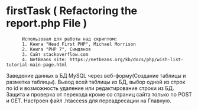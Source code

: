 # firstTask ( Refactoring the report.php File )

          Использовал для работы над скриптом:
          1. Книга "Head First PHP", Michael Morrison
          2. Книга "PHP 7", Симдянов
          3. Сайт stackoverflow.com
          4. NetBeans site: https://netbeans.org/kb/docs/php/wish-list-tutorial-main-page.html

Заведение данных в БД MySQL через веб-форму(Создание таблицы и разметка таблицы). 
Вывод всей таблицы из БД, выбор одной из строк по id и возможность удаление или 
редактирование строки из БД. Защита и проверка от перехода кроме со страниц сайта 
только по POST и GET. 
Настроен файл .htaccess для переадресации на Главную. 
